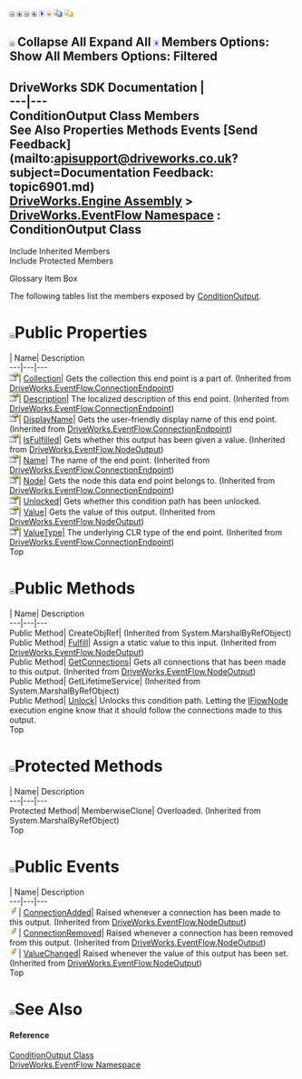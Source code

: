 ![](dotnetimages/collapse.gif) ![](dotnetimages/expand.gif) ![](dotnetimages/collapse.gif) ![](dotnetimages/expand.gif) ![](dotnetimages/drpdown.gif) ![](dotnetimages/drpdown_orange.gif) ![](dotnetimages/copycode.gif) ![](dotnetimages/copycodeHighlight.gif)

![](dotnetimages/collapse.gif) Collapse All Expand All ![](dotnetimages/drpdown.gif) Members Options: Show All  Members Options: Filtered   
---  
DriveWorks SDK Documentation  |   
---|---  
ConditionOutput Class Members   
See Also Properties Methods Events [Send Feedback](mailto:apisupport@driveworks.co.uk?subject=Documentation Feedback: topic6901.md)  
[DriveWorks.Engine Assembly](topic2156.md) > [DriveWorks.EventFlow Namespace](topic6871.md) : ConditionOutput Class  
---  
  
Include Inherited Members    
Include Protected Members  


Glossary Item Box

The following tables list the members exposed by [ConditionOutput](topic6901.md).

# ![](dotnetimages/collapse.gif)Public Properties

| Name| Description  
---|---|---  
![Public Property](dotnetimages/publicProperty.gif)| [Collection](topic6924.md)| Gets the collection this end point is a part of. (Inherited from [DriveWorks.EventFlow.ConnectionEndpoint](topic6918.md))  
![Public Property](dotnetimages/publicProperty.gif)| [Description](topic6925.md)| The localized description of this end point. (Inherited from [DriveWorks.EventFlow.ConnectionEndpoint](topic6918.md))  
![Public Property](dotnetimages/publicProperty.gif)| [DisplayName](topic6926.md)| Gets the user-friendly display name of this end point. (Inherited from [DriveWorks.EventFlow.ConnectionEndpoint](topic6918.md))  
![Public Property](dotnetimages/publicProperty.gif)| [IsFulfilled](topic7082.md)| Gets whether this output has been given a value. (Inherited from [DriveWorks.EventFlow.NodeOutput](topic7074.md))  
![Public Property](dotnetimages/publicProperty.gif)| [Name](topic6927.md)| The name of the end point. (Inherited from [DriveWorks.EventFlow.ConnectionEndpoint](topic6918.md))  
![Public Property](dotnetimages/publicProperty.gif)| [Node](topic6928.md)| Gets the node this data end point belongs to. (Inherited from [DriveWorks.EventFlow.ConnectionEndpoint](topic6918.md))  
![Public Property](dotnetimages/publicProperty.gif)| [Unlocked](topic6908.md)| Gets whether this condition path has been unlocked.   
![Public Property](dotnetimages/publicProperty.gif)| [Value](topic7083.md)| Gets the value of this output. (Inherited from [DriveWorks.EventFlow.NodeOutput](topic7074.md))  
![Public Property](dotnetimages/publicProperty.gif)| [ValueType](topic6929.md)| The underlying CLR type of the end point. (Inherited from [DriveWorks.EventFlow.ConnectionEndpoint](topic6918.md))  
Top

# ![](dotnetimages/collapse.gif)Public Methods

| Name| Description  
---|---|---  
Public Method| CreateObjRef|  (Inherited from System.MarshalByRefObject)  
Public Method| [Fulfill](topic7080.md)| Assign a static value to this input. (Inherited from [DriveWorks.EventFlow.NodeOutput](topic7074.md))  
Public Method| [GetConnections](topic7081.md)| Gets all connections that has been made to this output. (Inherited from [DriveWorks.EventFlow.NodeOutput](topic7074.md))  
Public Method| GetLifetimeService|  (Inherited from System.MarshalByRefObject)  
Public Method| [Unlock](topic6907.md)| Unlocks this condition path. Letting the [IFlowNode](topic6873.md) execution engine know that it should follow the connections made to this output.   
Top

# ![](dotnetimages/collapse.gif)Protected Methods

| Name| Description  
---|---|---  
Protected Method| MemberwiseClone| Overloaded. (Inherited from System.MarshalByRefObject)  
Top

# ![](dotnetimages/collapse.gif)Public Events

| Name| Description  
---|---|---  
![Public Event](dotnetimages/publicEvent.gif)| [ConnectionAdded](topic7084.md)| Raised whenever a connection has been made to this output. (Inherited from [DriveWorks.EventFlow.NodeOutput](topic7074.md))  
![Public Event](dotnetimages/publicEvent.gif)| [ConnectionRemoved](topic7085.md)| Raised whenever a connection has been removed from this output. (Inherited from [DriveWorks.EventFlow.NodeOutput](topic7074.md))  
![Public Event](dotnetimages/publicEvent.gif)| [ValueChanged](topic7086.md)| Raised whenever the value of this output has been set. (Inherited from [DriveWorks.EventFlow.NodeOutput](topic7074.md))  
Top

# ![](dotnetimages/collapse.gif)See Also

#### Reference

[ConditionOutput Class](topic6901.md)   
[DriveWorks.EventFlow Namespace](topic6871.md)


